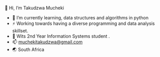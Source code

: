 👋 Hi, I’m Takudzwa Mucheki

- 🌱 I’m currently learning, data structures and algorithms in python
- ⚡ Working towards having a diverse programming and data analysis skillset.
- 🏫 Wits 2nd Year Information Systems student .
- 📫 muchekitakudzwa@gmail.com
- 🌏 South Africa
  

<!---
TGrandeZA/TGrandeZA is a ✨ special ✨ repository because its `README.md` (this file) appears on your GitHub profile.
You can click the Preview link to take a look at your changes.
--->

